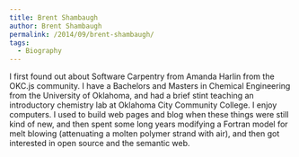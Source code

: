 ```yaml
---
title: Brent Shambaugh
author: Brent Shambaugh
permalink: /2014/09/brent-shambaugh/
tags:
  - Biography
---
```

I first found out about Software Carpentry from Amanda Harlin from the OKC.js community. I have a Bachelors and Masters in Chemical Engineering from the University of Oklahoma, and had a brief stint teaching an introductory chemistry lab at Oklahoma City Community College. I enjoy computers. I used to build web pages and blog when these things were still kind of new, and then spent some long years modifying a Fortran model for melt blowing (attenuating a molten polymer strand with air), and then got interested in open source and the semantic web.
